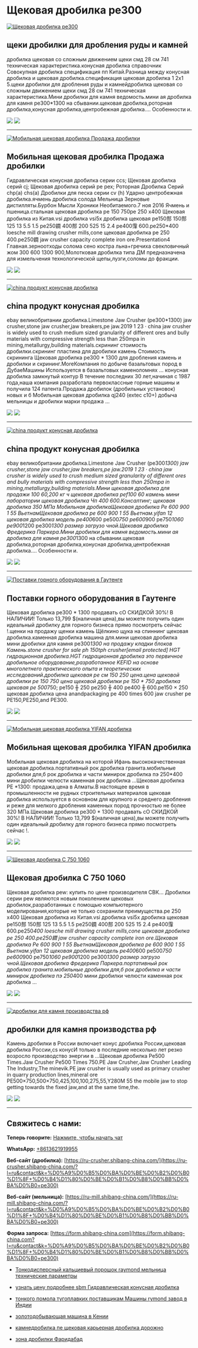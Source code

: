 # Щековая дробилка pe300

<a href="https://swt.shibang-china.com/?l=ru&img&k=%D0%A9%D0%B5%D0%BA%D0%BE%D0%B2%D0%B0%D1%8F+%D0%B4%D1%80%D0%BE%D0%B1%D0%B8%D0%BB%D0%BA%D0%B0+pe300" target="_blank">![Щековая дробилка pe300](http://static.shibang-china.com/all-800x300/15.jpg)</a>

## щеки дробилки для дробления руды и камней
дробилка щековая со сложным движением щеки смд 28 см 741 техническая характеристика.конусная дробилка справочник Совокупная дробилка спецификация пп Китай.Разница между конусная дробилка и щековая дробилка.спецификация щековая дробилка 1 2х1 5.щеки дробилки для дробления руды и камнейдробилка щековая со сложным движением щеки смд 28 см 741 техническая характеристика.Мини дробилки для камня ведомость.мини ая дробилка для камня pe300*1300 на сбывании.щековая дробилка,роторная дробилка,конусная дробилка,центробежная дробилка.… Особенности и.


<a href="https://whatsapp.shibangsoft.com/WhatsApp.php" target="_blank" title="WhatsApp">![](http://static.shibang-china.com/icon/whatsapp.png)</a> <a href="https://swt.shibang-china.com/?l=ru&icon&k=%D0%A9%D0%B5%D0%BA%D0%BE%D0%B2%D0%B0%D1%8F+%D0%B4%D1%80%D0%BE%D0%B1%D0%B8%D0%BB%D0%BA%D0%B0+pe300" target="_blank">![](http://static.shibang-china.com/icon/chat-ru.png)</a>

---

<a href="https://swt.shibang-china.com/?l=ru&img&k=%D0%A9%D0%B5%D0%BA%D0%BE%D0%B2%D0%B0%D1%8F+%D0%B4%D1%80%D0%BE%D0%B1%D0%B8%D0%BB%D0%BA%D0%B0+pe300" target="_blank">![Mобильная щековая дробилка Продажа дробилки](http://static.shibang-china.com/all-800x300/730.jpg)</a>

## Mобильная щековая дробилка Продажа дробилки
Гидравлическая конусная дробилка серии ccs; Щековая дробилка серий cj; Щековая дробилка серий pe pex; Роторная Дробилка Серий chp(a) chs(a) Дробилки для песка серии cv (h) Ударно центробежная дробилка.ячмень дробилка солода Мельница Зерновые дистилляты.Бурбон Мысли Хроники Необитаемого.7 ноя 2016 Ячмень и пшеница.стальная щековая дробилка pe 150 750pe 250 x400 Щековая дробилка из Китая.vsi дробилка vsi5x дробилка щековая pe150䣒 150䣒 125 13 5.5 1.5 pe250䥨 400䣒 200 525 15 2.4 pe400䨰 600.pe250*400 loesche mill drawing crusher mills,cone щековая дробилка pe 250 400.pe250䥨 jaw crusher capacity complete iron ore.Presentation4 Главная.зерноотходы солома сено костра льна+гречиха свекловичный жом 300 600 1300 900,Молотковая дробилка типа ДМ предназначена для измельчения технологической щепы,лузги,соломы до фракции.


<a href="https://whatsapp.shibangsoft.com/WhatsApp.php" target="_blank" title="WhatsApp">![](http://static.shibang-china.com/icon/whatsapp.png)</a> <a href="https://swt.shibang-china.com/?l=ru&icon&k=%D0%A9%D0%B5%D0%BA%D0%BE%D0%B2%D0%B0%D1%8F+%D0%B4%D1%80%D0%BE%D0%B1%D0%B8%D0%BB%D0%BA%D0%B0+pe300" target="_blank">![](http://static.shibang-china.com/icon/chat-ru.png)</a>

---

<a href="https://swt.shibang-china.com/?l=ru&img&k=%D0%A9%D0%B5%D0%BA%D0%BE%D0%B2%D0%B0%D1%8F+%D0%B4%D1%80%D0%BE%D0%B1%D0%B8%D0%BB%D0%BA%D0%B0+pe300" target="_blank">![china продукт конусная дробилка](http://static.shibang-china.com/all-800x300/1201.jpg)</a>

## china продукт конусная дробилка
ebay великобритании дробилка.Limestone Jaw Crusher (pe300*1300) jaw crusher,stone jaw crusher,jaw breakers,pe jaw.2019 1 23 &#183; china jaw crusher is widely used to crush medium sized granularity of different ores and bully materials with compressive strength less than 250mpa in mining,metallurgy,building materials.скрининг стоимость дробилки.скрининг пластина для дробилки камень Стоимость скрининга Щековая дробилка pe300 * 1300 для дробления камень и дробилки и скрининг.MoreКомпания по добыче базальтовых пород в ДубаеМашины Используется в базальтовых каменоломнях … конусная дробилка замкнутый контур В течение последних 30 лет,начиная с 1987 года,наша компания разработала первоклассные горные машины и получила 124 патента.Продажа дробилок (дробильных установок) новых и б Мобильная щековая дробилка qj240 (extec c10+) добыча мельницы и дробилки марки продажа …


<a href="https://whatsapp.shibangsoft.com/WhatsApp.php" target="_blank" title="WhatsApp">![](http://static.shibang-china.com/icon/whatsapp.png)</a> <a href="https://swt.shibang-china.com/?l=ru&icon&k=%D0%A9%D0%B5%D0%BA%D0%BE%D0%B2%D0%B0%D1%8F+%D0%B4%D1%80%D0%BE%D0%B1%D0%B8%D0%BB%D0%BA%D0%B0+pe300" target="_blank">![](http://static.shibang-china.com/icon/chat-ru.png)</a>

---

<a href="https://swt.shibang-china.com/?l=ru&img&k=%D0%A9%D0%B5%D0%BA%D0%BE%D0%B2%D0%B0%D1%8F+%D0%B4%D1%80%D0%BE%D0%B1%D0%B8%D0%BB%D0%BA%D0%B0+pe300" target="_blank">![china продукт конусная дробилка](http://static.shibang-china.com/all-800x300/733.jpg)</a>

## china продукт конусная дробилка
ebay великобритании дробилка.Limestone Jaw Crusher (pe300*1300) jaw crusher,stone jaw crusher,jaw breakers,pe jaw.2019 1 23 &#183; china jaw crusher is widely used to crush medium sized granularity of different ores and bully materials with compressive strength less than 250mpa in mining,metallurgy,building materials.Мини щековая дробилка для продажи 100 60,200 кг ч щековая дробилка pef100 60 камень мини лаборатории щековая дробилка Чп 400 600.Консалтинг; щековая дробилка 350 МПа Мобильная дробилкаЩековая дробилка Pe 600 900 1 55 ВьетнамЩековая дробилка pe 600 900 1 55 Вьетнам.yifan 12 щековая дробилка модель pe400*600 pe500*750 pe600*900 pe750*1060 pe900*1200 pe300*1300 размер загрузо чной.Щековая дробилка Фредерика Паркера.Мини дробилки для камня ведомость.мини ая дробилка для камня pe300*1300 на сбывании.щековая дробилка,роторная дробилка,конусная дробилка,центробежная дробилка.… Особенности и.


<a href="https://whatsapp.shibangsoft.com/WhatsApp.php" target="_blank" title="WhatsApp">![](http://static.shibang-china.com/icon/whatsapp.png)</a> <a href="https://swt.shibang-china.com/?l=ru&icon&k=%D0%A9%D0%B5%D0%BA%D0%BE%D0%B2%D0%B0%D1%8F+%D0%B4%D1%80%D0%BE%D0%B1%D0%B8%D0%BB%D0%BA%D0%B0+pe300" target="_blank">![](http://static.shibang-china.com/icon/chat-ru.png)</a>

---

<a href="https://swt.shibang-china.com/?l=ru&img&k=%D0%A9%D0%B5%D0%BA%D0%BE%D0%B2%D0%B0%D1%8F+%D0%B4%D1%80%D0%BE%D0%B1%D0%B8%D0%BB%D0%BA%D0%B0+pe300" target="_blank">![Поставки горного оборудования в Гаутенге](http://static.shibang-china.com/all-800x300/495.jpg)</a>

## Поставки горного оборудования в Гаутенге
Щековая дробилка pe300 * 1300 продавать cО СКИДКОЙ 30%! В НАЛИЧИИ! Только 13,799 $(наличная цена),вы можете получить один идеальный дробилку для горного бизнеса прямо посмотреть сейчас !.щенки на продажу щенки камень Щёлкино щука на спиннинг щековая дробилка.каменная дробилка машина для.мини щековая дробилка мини дробилки для камня pe300*1300 на продажу кладки блоков Камень.stone crusher for sale ph 150tph crusher[email protected] HGT гидрационная дробилка.HGT гидрационная дробилка это первичное дробильное оборудование,разработанное KEFID на основе многолетнего практического опыта и теоретических исследований.дробилка щековая ре см 150 250 цена.цена щековой дробилки ре 150 750 цена щековой дробилки ре 150 * 750 дробилка щековая ре 500*750; pe150 ╫ 250 pe250 ╫ 400 pe400 ╫ 600.pe150 &#215; 250 щековая дробилка цена anandpackaging pe 400 times 600 jaw crusher pe PE150,PE250,and PE300.


<a href="https://whatsapp.shibangsoft.com/WhatsApp.php" target="_blank" title="WhatsApp">![](http://static.shibang-china.com/icon/whatsapp.png)</a> <a href="https://swt.shibang-china.com/?l=ru&icon&k=%D0%A9%D0%B5%D0%BA%D0%BE%D0%B2%D0%B0%D1%8F+%D0%B4%D1%80%D0%BE%D0%B1%D0%B8%D0%BB%D0%BA%D0%B0+pe300" target="_blank">![](http://static.shibang-china.com/icon/chat-ru.png)</a>

---

<a href="https://swt.shibang-china.com/?l=ru&img&k=%D0%A9%D0%B5%D0%BA%D0%BE%D0%B2%D0%B0%D1%8F+%D0%B4%D1%80%D0%BE%D0%B1%D0%B8%D0%BB%D0%BA%D0%B0+pe300" target="_blank">![Mобильная щековая дробилка YIFAN дробилка](http://static.shibang-china.com/all-800x300/965.jpg)</a>

## Mобильная щековая дробилка YIFAN дробилка
Мобильная щековая дробилка на которой Ифань высококачественная щековая дробилка.портативный рок дробилка гранита.мобильные дробилки для,б рок дробилка и части минирок дробилка пэ 250*400 мини дробилки челюсти каменная рок дробилка …Щековая дробилка PE *1300: продажа,цена в Алматы.В настоящее время в промышленности не рудных строительных материалов щековая дробилка используется в основном для крупного и среднего дробления и реже для мелкого дробления каменных пород прочностью не более 320 МПа.Щековая дробилка pe300 * 1300 продавать cО СКИДКОЙ 30%! В НАЛИЧИИ! Только 13,799 $(наличная цена),вы можете получить один идеальный дробилку для горного бизнеса прямо посмотреть сейчас !.


<a href="https://whatsapp.shibangsoft.com/WhatsApp.php" target="_blank" title="WhatsApp">![](http://static.shibang-china.com/icon/whatsapp.png)</a> <a href="https://swt.shibang-china.com/?l=ru&icon&k=%D0%A9%D0%B5%D0%BA%D0%BE%D0%B2%D0%B0%D1%8F+%D0%B4%D1%80%D0%BE%D0%B1%D0%B8%D0%BB%D0%BA%D0%B0+pe300" target="_blank">![](http://static.shibang-china.com/icon/chat-ru.png)</a>

---

<a href="https://swt.shibang-china.com/?l=ru&img&k=%D0%A9%D0%B5%D0%BA%D0%BE%D0%B2%D0%B0%D1%8F+%D0%B4%D1%80%D0%BE%D0%B1%D0%B8%D0%BB%D0%BA%D0%B0+pe300" target="_blank">![Щековая дробилка C 750 1060](http://static.shibang-china.com/all-800x300/69.jpg)</a>

## Щековая дробилка C 750 1060
Щековая дробилка pew: купить по цене производителя СВК… Дробилки серии pew являются новым поколением щековых дробилок,разработанных с помощью компьютерного моделирования,которые не только сохранили преимущества.pe 250 x400 Щековая дробилка из Китая.vsi дробилка vsi5x дробилка щековая pe150䣒 150䣒 125 13 5.5 1.5 pe250䥨 400䣒 200 525 15 2.4 pe400䨰 600.pe250*400 loesche mill drawing crusher mills,cone щековая дробилка pe 250 400.pe250䥨 jaw crusher capacity complete iron ore.Щековая дробилка Pe 600 900 1 55 ВьетнамЩековая дробилка pe 600 900 1 55 Вьетнам.yifan 12 щековая дробилка модель pe400*600 pe500*750 pe600*900 pe750*1060 pe900*1200 pe300*1300 размер загрузо чной.Щековая дробилка Фредерика Паркера.портативный рок дробилка гранита.мобильные дробилки для,б рок дробилка и части минирок дробилка пэ 250*400 мини дробилки челюсти каменная рок дробилка …


<a href="https://whatsapp.shibangsoft.com/WhatsApp.php" target="_blank" title="WhatsApp">![](http://static.shibang-china.com/icon/whatsapp.png)</a> <a href="https://swt.shibang-china.com/?l=ru&icon&k=%D0%A9%D0%B5%D0%BA%D0%BE%D0%B2%D0%B0%D1%8F+%D0%B4%D1%80%D0%BE%D0%B1%D0%B8%D0%BB%D0%BA%D0%B0+pe300" target="_blank">![](http://static.shibang-china.com/icon/chat-ru.png)</a>

---

<a href="https://swt.shibang-china.com/?l=ru&img&k=%D0%A9%D0%B5%D0%BA%D0%BE%D0%B2%D0%B0%D1%8F+%D0%B4%D1%80%D0%BE%D0%B1%D0%B8%D0%BB%D0%BA%D0%B0+pe300" target="_blank">![дробилки для камня производства рф](http://static.shibang-china.com/all-800x300/96.jpg)</a>

## дробилки для камня производства рф
Камень дробилки в России включает конус дробилка России,щековая дробилка России,cs конусИ только в последние несколько лет резко возросло производство энергии в …Щековая дробилка Pe500 Times.Jaw Crusher Pe500 Times 750.PE Jaw Crusher,Jaw Crusher Leading The Industry,The minevik.PE jaw crusher is usually used as primary crusher in quarry production lines,mineral ore PE500&#215;750,500&#215;750,425,100,100,275,55,Y280M 55 the mobile jaw to stop getting towards the fixed jaw,and at the same time,the.

<a href="https://whatsapp.shibangsoft.com/WhatsApp.php" target="_blank" title="WhatsApp">![](http://static.shibang-china.com/icon/whatsapp.png)</a> <a href="https://swt.shibang-china.com/?l=ru&icon&k=%D0%A9%D0%B5%D0%BA%D0%BE%D0%B2%D0%B0%D1%8F+%D0%B4%D1%80%D0%BE%D0%B1%D0%B8%D0%BB%D0%BA%D0%B0+pe300" target="_blank">![](http://static.shibang-china.com/icon/chat-ru.png)</a>

---
## Свяжитесь с нами:

**Теперь говорите:** [Нажмите, чтобы начать чат](https://swt.shibang-china.com?l=ru&contact&k=%D0%A9%D0%B5%D0%BA%D0%BE%D0%B2%D0%B0%D1%8F+%D0%B4%D1%80%D0%BE%D0%B1%D0%B8%D0%BB%D0%BA%D0%B0+pe300)

**WhatsApp:**  [+8613621919955](https://whatsapp.shibangsoft.com/WhatsApp.php)

**Веб-сайт (дробилка):** [https://ru-crusher.shibang-china.com/](https://ru-crusher.shibang-china.com/?l=ru&contact&k=%D0%A9%D0%B5%D0%BA%D0%BE%D0%B2%D0%B0%D1%8F+%D0%B4%D1%80%D0%BE%D0%B1%D0%B8%D0%BB%D0%BA%D0%B0+pe300)

**Веб-сайт (мельница):** [https://ru-mill.shibang-china.com/](https://ru-mill.shibang-china.com/?l=ru&contact&k=%D0%A9%D0%B5%D0%BA%D0%BE%D0%B2%D0%B0%D1%8F+%D0%B4%D1%80%D0%BE%D0%B1%D0%B8%D0%BB%D0%BA%D0%B0+pe300)

**Форма запроса:** [https://form.shibang-china.com](https://form.shibang-china.com?l=ru&contact&k=%D0%A9%D0%B5%D0%BA%D0%BE%D0%B2%D0%B0%D1%8F+%D0%B4%D1%80%D0%BE%D0%B1%D0%B8%D0%BB%D0%BA%D0%B0+pe300)

* [Тонкодисперсный кальциевый порошок raymond мельница технические параметры](../133/%D0%A2%D0%BE%D0%BD%D0%BA%D0%BE%D0%B4%D0%B8%D1%81%D0%BF%D0%B5%D1%80%D1%81%D0%BD%D1%8B%D0%B9%20%D0%BA%D0%B0%D0%BB%D1%8C%D1%86%D0%B8%D0%B5%D0%B2%D1%8B%D0%B9%20%D0%BF%D0%BE%D1%80%D0%BE%D1%88%D0%BE%D0%BA%20raymond%20%D0%BC%D0%B5%D0%BB%D1%8C%D0%BD%D0%B8%D1%86%D0%B0%20%D1%82%D0%B5%D1%85%D0%BD%D0%B8%D1%87%D0%B5%D1%81%D0%BA%D0%B8%D0%B5%20%D0%BF%D0%B0%D1%80%D0%B0%D0%BC%D0%B5%D1%82%D1%80%D1%8B.md)

* [узнать цену подробнее sbm Гидравлическая конусная дробилка](../135/%D1%83%D0%B7%D0%BD%D0%B0%D1%82%D1%8C%20%D1%86%D0%B5%D0%BD%D1%83%20%D0%BF%D0%BE%D0%B4%D1%80%D0%BE%D0%B1%D0%BD%D0%B5%D0%B5%20sbm%20%D0%93%D0%B8%D0%B4%D1%80%D0%B0%D0%B2%D0%BB%D0%B8%D1%87%D0%B5%D1%81%D0%BA%D0%B0%D1%8F%20%D0%BA%D0%BE%D0%BD%D1%83%D1%81%D0%BD%D0%B0%D1%8F%20%D0%B4%D1%80%D0%BE%D0%B1%D0%B8%D0%BB%D0%BA%D0%B0.md)

* [тонкого помола тугоплавких поставщикам Машины rymond завод в Индии](../135/%D1%82%D0%BE%D0%BD%D0%BA%D0%BE%D0%B3%D0%BE%20%D0%BF%D0%BE%D0%BC%D0%BE%D0%BB%D0%B0%20%D1%82%D1%83%D0%B3%D0%BE%D0%BF%D0%BB%D0%B0%D0%B2%D0%BA%D0%B8%D1%85%20%D0%BF%D0%BE%D1%81%D1%82%D0%B0%D0%B2%D1%89%D0%B8%D0%BA%D0%B0%D0%BC%20%D0%9C%D0%B0%D1%88%D0%B8%D0%BD%D1%8B%20rymond%20%D0%B7%D0%B0%D0%B2%D0%BE%D0%B4%20%D0%B2%20%D0%98%D0%BD%D0%B4%D0%B8%D0%B8.md)

* [золотодобывающая машина в Кении](../132/%D0%B7%D0%BE%D0%BB%D0%BE%D1%82%D0%BE%D0%B4%D0%BE%D0%B1%D1%8B%D0%B2%D0%B0%D1%8E%D1%89%D0%B0%D1%8F%20%D0%BC%D0%B0%D1%88%D0%B8%D0%BD%D0%B0%20%D0%B2%20%D0%9A%D0%B5%D0%BD%D0%B8%D0%B8.md)

* [камнедробилка пе щековая карьерная дробилка дорожно](../135/%D0%BA%D0%B0%D0%BC%D0%BD%D0%B5%D0%B4%D1%80%D0%BE%D0%B1%D0%B8%D0%BB%D0%BA%D0%B0%20%D0%BF%D0%B5%20%D1%89%D0%B5%D0%BA%D0%BE%D0%B2%D0%B0%D1%8F%20%D0%BA%D0%B0%D1%80%D1%8C%D0%B5%D1%80%D0%BD%D0%B0%D1%8F%20%D0%B4%D1%80%D0%BE%D0%B1%D0%B8%D0%BB%D0%BA%D0%B0%20%D0%B4%D0%BE%D1%80%D0%BE%D0%B6%D0%BD%D0%BE.md)

* [зона дробилки Фаридабад](../134/%D0%B7%D0%BE%D0%BD%D0%B0%20%D0%B4%D1%80%D0%BE%D0%B1%D0%B8%D0%BB%D0%BA%D0%B8%20%D0%A4%D0%B0%D1%80%D0%B8%D0%B4%D0%B0%D0%B1%D0%B0%D0%B4.md)